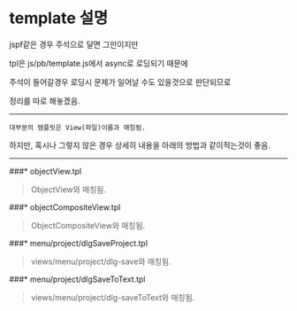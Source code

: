 template 설명
============

jspf같은 경우 주석으로 달면 그만이지만

tpl은 js/pb/template.js에서 async로 로딩되기 때문에

주석이 들어갈경우 로딩시 문제가 일어날 수도 있을것으로 판단되므로

정리를 따로 해놓겠음.
___

`대부분의 템플릿은 View(파일)이름과 매칭됨.`

하지만, 혹시나 그렇지 않은 경우 상세히 내용을 아래의 방법과 같이적는것이 좋음.
___

###* objectView.tpl
> ObjectView와 매칭됨.  

###* objectCompositeView.tpl
> ObjectCompositeView와 매칭됨.  

###* menu/project/dlgSaveProject.tpl
> views/menu/project/dlg-save와 매칭됨.

###* menu/project/dlgSaveToText.tpl
> views/menu/project/dlg-saveToText와 매칭됨.
